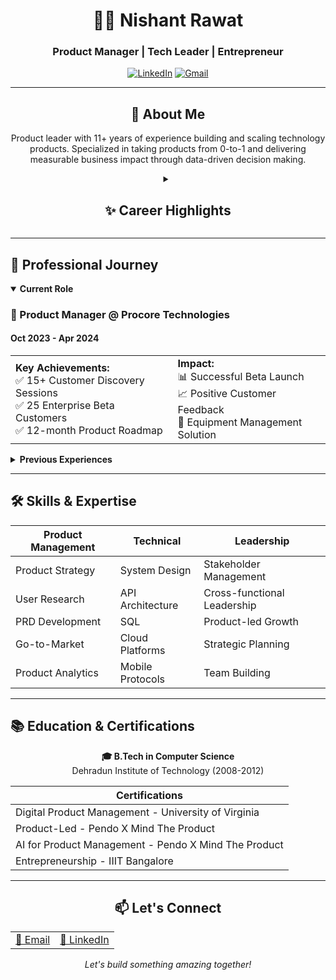 <div align="center">
  
# 👨‍💻 Nishant Rawat
### Product Manager | Tech Leader | Entrepreneur

[![LinkedIn](https://img.shields.io/badge/LinkedIn-0077B5?style=for-the-badge&logo=linkedin&logoColor=white)](https://www.linkedin.com/in/rawnish)
[![Gmail](https://img.shields.io/badge/Gmail-D14836?style=for-the-badge&logo=gmail&logoColor=white)](mailto:rawat.nishant967@gmail.com)

---

## 🚀 About Me

Product leader with 11+ years of experience building and scaling technology products. Specialized in taking products from 0-to-1 and delivering measurable business impact through data-driven decision making.

<details>
<summary><h2>✨ Career Highlights</h2></summary>

| Metric | Achievement |
|--------|------------|
| 🎯 Revenue Generated | $1.2M+ |
| 👥 Users Impacted | 100K+ |
| 📈 Cost Reduction | Up to 90% |
| 🌟 Products Launched | 6+ |

</details>

</div>

---

## 💼 Professional Journey

<details open>
<summary><b>Current Role</b></summary>

### 🏢 Product Manager @ Procore Technologies
#### Oct 2023 - Apr 2024

<table>
  <tr>
    <td>
      <b>Key Achievements:</b><br>
      ✅ 15+ Customer Discovery Sessions<br>
      ✅ 25 Enterprise Beta Customers<br>
      ✅ 12-month Product Roadmap
    </td>
    <td>
      <b>Impact:</b><br>
      📊 Successful Beta Launch<br>
      📈 Positive Customer Feedback<br>
      🎯 Equipment Management Solution
    </td>
  </tr>
</table>
</details>

<details>
<summary><b>Previous Experiences</b></summary>

### 🏥 Senior Product Manager @ Babylon Health
#### Jul 2023 - Sep 2023
```diff
+ Improved conversation acceptance rates
+ Optimized clinical agent workflows
+ Conducted 10 in-depth interviews
```

### 💻 Product Manager @ Labra
#### Jan 2021 - Jun 2023
<table>
  <tr>
    <td>💰 $400K ARR</td>
    <td>⬆️ 90% Time Saved</td>
    <td>📈 32% Growth</td>
  </tr>
</table>

### 🎫 Senior Software Engineer @ Jienow
#### May 2019 - Dec 2020
- 📊 11% Event Growth
- ⚡ 23% Faster Onboarding
- 💰 25% Cost Reduction

### 📱 Technical Manager @ AdCamie
#### Apr 2017 - Jan 2019
```js
{
  "revenue": "$800K ARR",
  "scale": "40M Daily Events",
  "optimization": "55% Cost Reduction"
}
```

### 🚀 Entrepreneurial Ventures
#### 2015 - 2019

<table>
  <tr>
    <th>KlickLeads</th>
    <th>TryKaro</th>
  </tr>
  <tr>
    <td>
      🎯 100+ Active Users<br>
      📈 Social Media Marketing<br>
      ⚡ Micro SaaS Platform
    </td>
    <td>
      👥 10,000+ Users<br>
      🛍️ B2B2C Platform<br>
      🌟 18-Month Growth
    </td>
  </tr>
</table>

### 📱 Software Engineer @ Samsung
#### Jul 2012 - May 2015
- Galaxy S4 & Note 2 Development
- Mobile Communication Protocols
- Android System Integration

</details>

---

## 🛠️ Skills & Expertise

<div align="center">

| Product Management | Technical | Leadership |
|-------------------|-----------|------------|
| Product Strategy  | System Design | Stakeholder Management |
| User Research     | API Architecture | Cross-functional Leadership |
| PRD Development   | SQL | Product-led Growth |
| Go-to-Market      | Cloud Platforms | Strategic Planning |
| Product Analytics | Mobile Protocols | Team Building |

</div>

---

## 📚 Education & Certifications

<div align="center">

**🎓 B.Tech in Computer Science**  
Dehradun Institute of Technology (2008-2012)

| Certifications |
|---------------|
| Digital Product Management - University of Virginia |
| Product-Led - Pendo X Mind The Product |
| AI for Product Management - Pendo X Mind The Product |
| Entrepreneurship - IIIT Bangalore |

</div>

---

<div align="center">

## 📫 Let's Connect

<table>
  <tr>
    <td align="center">
      <a href="mailto:rawat.nishant967@gmail.com">
        📧 Email
      </a>
    </td>
    <td align="center">
      <a href="https://www.linkedin.com/in/nishant-r-b1177a2b">
        💼 LinkedIn
      </a>
    </td>
  </tr>
</table>

<i>Let's build something amazing together!</i>

</div>
